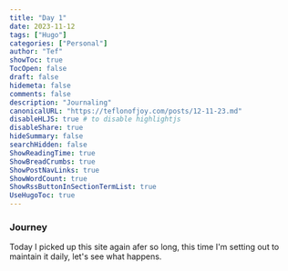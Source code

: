 ```yaml
---
title: "Day 1"
date: 2023-11-12
tags: ["Hugo"]
categories: ["Personal"]
author: "Tef"
showToc: true
TocOpen: false
draft: false
hidemeta: false
comments: false
description: "Journaling"
canonicalURL: "https://teflonofjoy.com/posts/12-11-23.md"
disableHLJS: true # to disable highlightjs
disableShare: true
hideSummary: false
searchHidden: false
ShowReadingTime: true
ShowBreadCrumbs: true
ShowPostNavLinks: true
ShowWordCount: true
ShowRssButtonInSectionTermList: true
UseHugoToc: true
---
```

### Journey
Today I picked up this site again afer so long, this time I'm setting out to maintain it daily, let's see what happens.
